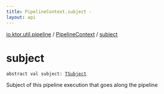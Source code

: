 ```yaml
---
title: PipelineContext.subject - 
layout: api
---
```


<div class='api-docs-breadcrumbs'><a href="../index.html">io.ktor.util.pipeline</a> / <a href="index.html">PipelineContext</a> / <a href="./subject.html">subject</a></div>

# subject

<div class="signature"><code><span class="keyword">abstract</span> <span class="keyword">val </span><span class="identifier">subject</span><span class="symbol">: </span><a href="index.html#TSubject"><span class="identifier">TSubject</span></a></code></div>

Subject of this pipeline execution that goes along the pipeline

